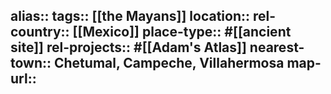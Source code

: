 alias::
tags:: [[the Mayans]]
location::
rel-country:: [[Mexico]]
place-type:: #[[ancient site]]
rel-projects:: #[[Adam's Atlas]]
nearest-town:: Chetumal, Campeche, Villahermosa
map-url::
-
